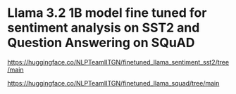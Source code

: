 # Llama 3.2 1B model fine tuned for sentiment analysis on SST2 and Question Answering on SQuAD

https://huggingface.co/NLPTeamIITGN/finetuned_llama_sentiment_sst2/tree/main

https://huggingface.co/NLPTeamIITGN/finetuned_llama_squad/tree/main
